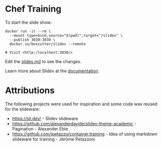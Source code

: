 # Chef Training

To start the slide show:

```
docker run -it --rm \
  --mount type=bind,source="$(pwd)",target="/slidev" \
  --publish 3030:3030 \
  docker.io/boxcutter/slidev --remote

# Visit <http:/localhost:3030/>
```

Edit the [slides.md](./slides.md) to see the changes.

Learn more about Slidev at the [documentation](https://sli.dev/).

# Attributions

The following projects were used for inspiration and some code was
reused for the slideware:

- https://sli.dev/ - Slidev slideware
- https://github.com/alexanderdavide/slidev-theme-academic - Pagination - Alexander Eble
- https://github.com/jpetazzo/container.training - Idea of using markdown slideware for training - Jérôme Petazzoni

